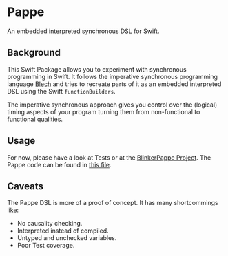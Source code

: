 # Pappe

An embedded interpreted synchronous DSL for Swift.

## Background

This Swift Package allows you to experiment with synchronous programming in Swift. It follows the imperative synchronous programming language [Blech](https://blech-lang.org) and tries to recreate parts of it as an embedded interpreted DSL using the Swift `functionBuilders`.

The imperative synchronous approach gives you control over the (logical) timing aspects of your program turning them from non-functional to functional qualities.

## Usage

For now, please have a look at Tests or at the [BlinkerPappe Project](https://github.com/frameworklabs/BlinkerPappe). The Pappe code can be found in [this file](https://github.com/frameworklabs/BlinkerPappe/blob/master/BlinkerPappe/GameScene.swift).

## Caveats

The Pappe DSL is more of a proof of concept. It has many shortcommings like:

* No causality checking.
* Interpreted instead of compiled.
* Untyped and unchecked variables.
* Poor Test coverage.
